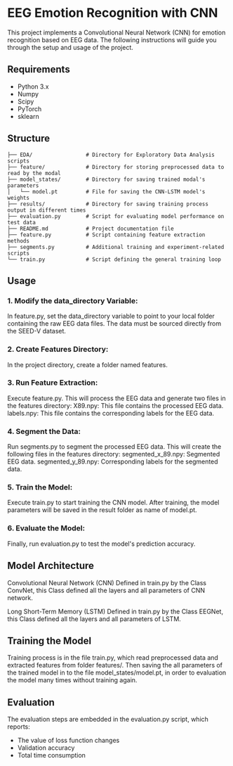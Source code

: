 # EEG Emotion Recognition with CNN
This project implements a Convolutional Neural Network (CNN) for emotion recognition based on EEG data. The following instructions will guide you through the setup and usage of the project.

## Requirements
- Python 3.x
- Numpy
- Scipy
- PyTorch
- sklearn

## Structure
```
├── EDA/                 # Directory for Exploratory Data Analysis scripts  
├── feature/             # Directory for storing preprocessed data to read by the modal
├── model_states/        # Directory for saving trained modal's parameters
│   └── model.pt         # File for saving the CNN-LSTM model's weights
├── results/             # Directory for saving training process output in different times
├── evaluation.py        # Script for evaluating model performance on test data
├── README.md            # Project documentation file
├── feature.py           # Script containing feature extraction methods
├── segments.py          # Additional training and experiment-related scripts
└── train.py             # Script defining the general training loop
```

## Usage
### 1. Modify the data_directory Variable:
In feature.py, set the data_directory variable to point to your local folder containing the raw EEG data files.
The data must be sourced directly from the SEED-V dataset.
### 2. Create Features Directory:
In the project directory, create a folder named features.
### 3. Run Feature Extraction:
Execute feature.py. This will process the EEG data and generate two files in the features directory:
X89.npy: This file contains the processed EEG data.
labels.npy: This file contains the corresponding labels for the EEG data.
### 4. Segment the Data:
Run segments.py to segment the processed EEG data. This will create the following files in the features directory:
segmented_x_89.npy: Segmented EEG data.
segmented_y_89.npy: Corresponding labels for the segmented data.
### 5. Train the Model:
Execute train.py to start training the CNN model. After training, the model parameters will be saved in the result folder as name of model.pt.
### 6. Evaluate the Model:
Finally, run evaluation.py to test the model's prediction accuracy.

## Model Architecture
Convolutional Neural Network (CNN)
Defined in train.py by the Class ConvNet, this Class defined all the layers and all parameters of CNN network.

Long Short-Term Memory (LSTM)
Defined in train.py by the Class EEGNet, this Class defined all the layers and all parameters of LSTM.

## Training the Model
Training process is in the file train.py, which read preprocessed data and extracted features from folder features/.
Then saving the all parameters of the trained model in to the file model_states/model.pt, in order to evaluation the model many times without training again.

## Evaluation
The evaluation steps are embedded in the evaluation.py script, which reports:
- The value of loss function changes
- Validation accuracy
- Total time consumption
